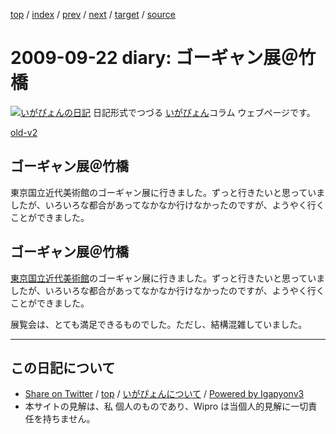 [top](../index.html) 
 / [index](index.html) 
 / [prev](ig090901.html) 
 / [next](ig090923.html) 
 / [target](http://www.igapyon.jp/igapyon/diary/2009/ig090922.html) 
 / [source](https://github.com/igapyon/diary/blob/master/2009/ig090922.src.md) 

2009-09-22 diary: ゴーギャン展＠竹橋
=====================================================================================================
[![いがぴょんの日記](http://www.igapyon.jp/igapyon/diary/images/iga200306s.jpg "いがぴょん")](http://www.igapyon.jp/igapyon/diary/memo/memoigapyon.html) 日記形式でつづる [いがぴょん](http://www.igapyon.jp/igapyon/diary/memo/memoigapyon.html)コラム ウェブページです。

[old-v2](ig090922-orig.html)

## ゴーギャン展＠竹橋

東京国立近代美術館のゴーギャン展に行きました。ずっと行きたいと思っていましたが、いろいろな都合があってなかなか行けなかったのですが、ようやく行くことができました。


## ゴーギャン展＠竹橋

[東京国立近代美術館](http://www.momat.go.jp/)のゴーギャン展に行きました。ずっと行きたいと思っていましたが、いろいろな都合があってなかなか行けなかったのですが、ようやく行くことができました。

展覧会は、とても満足できるものでした。ただし、結構混雑していました。


----------------------------------------------------------------------------------------------------

## この日記について

* [Share on Twitter](https://twitter.com/intent/tweet?hashtags=igapyon%2Cdiary%2C%E3%81%84%E3%81%8C%E3%81%B4%E3%82%87%E3%82%93&text=%E3%82%B4%E3%83%BC%E3%82%AE%E3%83%A3%E3%83%B3%E5%B1%95%EF%BC%A0%E7%AB%B9%E6%A9%8B&url=http%3A%2F%2Fwww.igapyon.jp%2Figapyon%2Fdiary%2F2009%2Fig090922.html) / [top](../index.html) / [いがぴょんについて](http://www.igapyon.jp/igapyon/diary/memo/memoigapyon.html) / [Powered by Igapyonv3](https://github.com/igapyon/igapyonv3)
* 本サイトの見解は、私 個人のものであり、Wipro は当個人的見解に一切責任を持ちません。 
